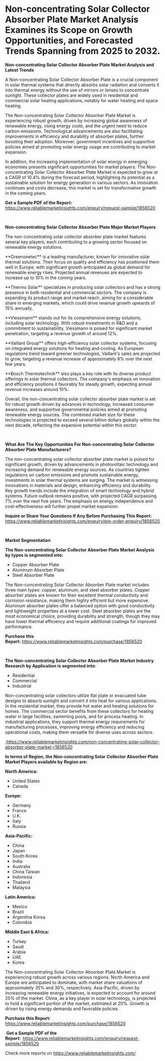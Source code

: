 <p><h1>Non-concentrating Solar Collector Absorber Plate Market Analysis Examines its Scope on Growth Opportunities, and Forecasted Trends Spanning from 2025 to 2032.</h1></p><p><strong>Non-concentrating Solar Collector Absorber Plate Market Analysis and Latest Trends</strong></p>
<p><p>A Non-concentrating Solar Collector Absorber Plate is a crucial component in solar thermal systems that directly absorbs solar radiation and converts it into thermal energy without the use of mirrors or lenses to concentrate sunlight. These collector plates are widely used in residential and commercial solar heating applications, notably for water heating and space heating.</p><p>The Non-concentrating Solar Collector Absorber Plate Market is experiencing robust growth, driven by increasing global awareness of renewable energy, rising energy costs, and the urgent need to reduce carbon emissions. Technological advancements are also facilitating improvements in efficiency and durability of absorber plates, further boosting their adoption. Moreover, government incentives and supportive policies aimed at promoting solar energy usage are contributing to market expansion.</p><p>In addition, the increasing implementation of solar energy in emerging economies presents significant opportunities for market players. The Non-concentrating Solar Collector Absorber Plate Market is expected to grow at a CAGR of 10.4% during the forecast period, highlighting its potential as a sustainable solution for energy generation in various sectors. As innovation continues and costs decrease, this market is set for transformative growth in the coming years.</p></p>
<p><strong>Get a Sample PDF of the Report:&nbsp;</strong> <a href="https://www.reliablemarketinsights.com/enquiry/request-sample/1856520?utm_campaign=3295&utm_medium=2&utm_source=Github&utm_content=ia&utm_term=27032025&utm_id=non-concentrating-solar-collector-absorber-plate">https://www.reliablemarketinsights.com/enquiry/request-sample/1856520</a></p>
<p>&nbsp;</p>
<p><strong>Non-concentrating Solar Collector Absorber Plate Major Market Players</strong></p>
<p><p>The non-concentrating solar collector absorber plate market features several key players, each contributing to a growing sector focused on renewable energy solutions. </p><p>**Greenonetec** is a leading manufacturer, known for innovative solar thermal solutions. Their focus on quality and efficiency has positioned them well in Europe, with significant growth anticipated as global demand for renewable energy rises. Projected annual revenues are expected to increase up to 10% in the coming years.</p><p>**Thermo Solar** specializes in producing solar collectors and has a strong presence in both residential and commercial sectors. The company is expanding its product range and market reach, aiming for a considerable share in emerging markets, which could drive revenue growth upwards of 15% annually.</p><p>**Viessmann** stands out for its comprehensive energy solutions, including solar technology. With robust investments in R&D and a commitment to sustainability, Viessmann is poised for significant market penetration, targeting a revenue growth of around 12%.</p><p>**Vaillant Group** offers high-efficiency solar collector systems, focusing on integrated energy solutions for heating and cooling. As European regulations trend toward greener technologies, Vaillant's sales are projected to grow, targeting a revenue increase of approximately 8% over the next few years.</p><p>**Bosch Thermotechnik** also plays a key role with its diverse product offerings in solar thermal collectors. The company's emphasis on innovation and efficiency positions it favorably for steady growth, expecting annual revenue increases around 10%.</p><p>Overall, the non-concentrating solar collector absorber plate market is set for robust growth driven by advances in technology, increased consumer awareness, and supportive governmental policies aimed at promoting renewable energy sources. The combined market size for these technologies is projected to exceed several billion dollars globally within the next decade, reflecting the expansive potential within this sector.</p></p>
<p>&nbsp;</p>
<p><strong>What Are The Key Opportunities For Non-concentrating Solar Collector Absorber Plate Manufacturers?</strong></p>
<p><p>The non-concentrating solar collector absorber plate market is poised for significant growth, driven by advancements in photovoltaic technology and increasing demand for renewable energy sources. As countries tighten regulations on carbon emissions and promote sustainable energy, investments in solar thermal systems are surging. The market is witnessing innovations in materials and design, enhancing efficiency and durability. Key growth trends include the integration of smart technology and hybrid systems. Future outlook remains positive, with projected CAGR surpassing 7% over the next five years. The emphasis on energy independence and cost-effectiveness will further propel market expansion.</p></p>
<p><strong>Inquire or Share Your Questions If Any Before Purchasing This Report:</strong> <a href="https://www.reliablemarketinsights.com/enquiry/pre-order-enquiry/1856520?utm_campaign=3295&utm_medium=2&utm_source=Github&utm_content=ia&utm_term=27032025&utm_id=non-concentrating-solar-collector-absorber-plate">https://www.reliablemarketinsights.com/enquiry/pre-order-enquiry/1856520</a></p>
<p>&nbsp;</p>
<p><strong>Market Segmentation</strong></p>
<p><strong>The Non-concentrating Solar Collector Absorber Plate Market Analysis by types is segmented into:</strong></p>
<p><ul><li>Copper Absorber Plate</li><li>Aluminum Absorber Plate</li><li>Steel Absorber Plate</li></ul></p>
<p><p>The Non-concentrating Solar Collector Absorber Plate market includes three main types: copper, aluminum, and steel absorber plates. Copper absorber plates are known for their excellent thermal conductivity and corrosion resistance, making them highly efficient but more expensive. Aluminum absorber plates offer a balanced option with good conductivity and lightweight properties at a lower cost. Steel absorber plates are the most economical choice, providing durability and strength, though they may have lower thermal efficiency and require additional coatings for improved performance.</p></p>
<p><strong>Purchase this Report:&nbsp;</strong><a href="https://www.reliablemarketinsights.com/purchase/1856520?utm_campaign=3295&utm_medium=2&utm_source=Github&utm_content=ia&utm_term=27032025&utm_id=non-concentrating-solar-collector-absorber-plate">https://www.reliablemarketinsights.com/purchase/1856520</a></p>
<p>&nbsp;</p>
<p><strong>The Non-concentrating Solar Collector Absorber Plate Market Industry Research by Application is segmented into:</strong></p>
<p><ul><li>Residential</li><li>Commercial</li><li>Industrial</li></ul></p>
<p><p>Non-concentrating solar collectors utilize flat plate or evacuated tube designs to absorb sunlight and convert it into heat for various applications. In the residential market, they provide hot water and heating solutions for homes. The commercial sector benefits from these collectors for heating water in large facilities, swimming pools, and for process heating. In industrial applications, they support thermal energy requirements for manufacturing processes, improving energy efficiency and reducing operational costs, making them versatile for diverse uses across sectors.</p></p>
<p><a href="https://www.reliablemarketinsights.com/non-concentrating-solar-collector-absorber-plate-market-r1856520?utm_campaign=3295&utm_medium=2&utm_source=Github&utm_content=ia&utm_term=27032025&utm_id=non-concentrating-solar-collector-absorber-plate">&nbsp;https://www.reliablemarketinsights.com/non-concentrating-solar-collector-absorber-plate-market-r1856520</a></p>
<p><strong>In terms of Region, the Non-concentrating Solar Collector Absorber Plate Market Players available by Region are:</strong></p>
<p>
    <p> <strong> North America: </strong>
        <ul>
            <li>United States</li>
            <li>Canada</li>
        </ul>
        </p> 
    <p> <strong> Europe: </strong>
        <ul>
            <li>Germany</li>
            <li>France</li>
            <li>U.K.</li>
            <li>Italy</li>
            <li>Russia</li>
        </ul>
        </p> 
    <p> <strong> Asia-Pacific: </strong>
        <ul>
            <li>China</li>
            <li>Japan</li>
            <li>South Korea</li>
            <li>India</li>
            <li>Australia</li>
            <li>China Taiwan</li>
            <li>Indonesia</li>
            <li>Thailand</li>
            <li>Malaysia</li>
        </ul>
        </p> 
    <p> <strong> Latin America: </strong>
        <ul>
            <li>Mexico</li>
            <li>Brazil</li>
            <li>Argentina Korea</li>
            <li>Colombia</li>
        </ul>
        </p> 
    <p> <strong> Middle East & Africa: </strong>
        <ul>
            <li>Turkey</li>
            <li>Saudi</li>
            <li>Arabia</li>
            <li>UAE</li>
            <li>Korea</li>
        </ul>
    </p>
    </p>
<p><p>The Non-concentrating Solar Collector Absorber Plate Market is experiencing robust growth across various regions. North America and Europe are anticipated to dominate, with market share valuations of approximately 35% and 30%, respectively. Asia-Pacific, driven by increasing renewable energy initiatives, is expected to account for around 25% of the market. China, as a key player in solar technology, is projected to hold a significant portion of the market, estimated at 20%. Growth is driven by rising energy demands and favorable policies.</p></p>
<p><strong>Purchase this Report: </strong><a href="https://www.reliablemarketinsights.com/purchase/1856520?utm_campaign=3295&utm_medium=2&utm_source=Github&utm_content=ia&utm_term=27032025&utm_id=non-concentrating-solar-collector-absorber-plate">https://www.reliablemarketinsights.com/purchase/1856520</a></p>
<p>&nbsp;<strong>Get a Sample PDF of the Report:&nbsp;&nbsp;</strong><a href="https://www.reliablemarketinsights.com/enquiry/request-sample/1856520?utm_campaign=3295&utm_medium=2&utm_source=Github&utm_content=ia&utm_term=27032025&utm_id=non-concentrating-solar-collector-absorber-plate">https://www.reliablemarketinsights.com/enquiry/request-sample/1856520</a></p>
<p><strong></strong></p>
<p>Check more reports on <a href="https://www.reliablemarketinsights.com/?utm_campaign=3295&utm_medium=2&utm_source=Github&utm_content=ia&utm_term=27032025&utm_id=non-concentrating-solar-collector-absorber-plate">https://www.reliablemarketinsights.com/</a></p>